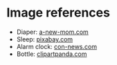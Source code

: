 # Image references

- Diaper: [a-new-mom.com](http://a-new-mom.com/which-diapers-should-i-use/)
- Sleep: [pixabay.com](https://pixabay.com/en/sleep-sleeping-emoticons-face-z-s-25528/)
- Alarm clock: [con-news.com](http://con-news.com/picalsd/clipart-alarm-clock-ringing)
- Bottle: [clipartpanda.com](http://www.clipartpanda.com/clipart_images/use-this-clip-art-freely-on-318245)
